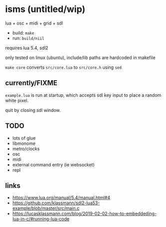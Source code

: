 # isms (untitled/wip)

lua + osc + midi + grid + sdl

- build: `make`
- run: `build/niil`

requires lua 5.4, sdl2

only tested on linux (ubuntu), include/lib paths are hardcoded in makefile

`make core` converts `src/core.lua` to `src/core.h` using `sed`

## currently/FIXME

`example.lua` is run at startup, which accepts sdl key input to place a random white pixel.

quit by closing sdl window.


## TODO

- lots of glue
- libmonome
- metro/clocks
- osc
- midi
- external command entry (ie websocket)
- repl


## links

- https://www.lua.org/manual/5.4/manual.html#4
- https://github.com/klassmann/sdl2-lua53-example/blob/master/src/main.c
- https://lucasklassmann.com/blog/2019-02-02-how-to-embeddeding-lua-in-c/#running-lua-code

